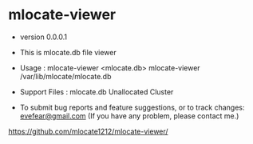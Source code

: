 # mlocate-viewer
* version 0.0.0.1
* This is mlocate.db file viewer

* Usage : mlocate-viewer <mlocate.db>
	mlocate-viewer /var/lib/mlocate/mlocate.db
	
* Support Files : mlocate.db
		Unallocated Cluster

* To submit bug reports and feature suggestions, or to track changes:
  evefear@gmail.com (If you have any problem, please contact me.)

https://github.com/mlocate1212/mlocate-viewer/
